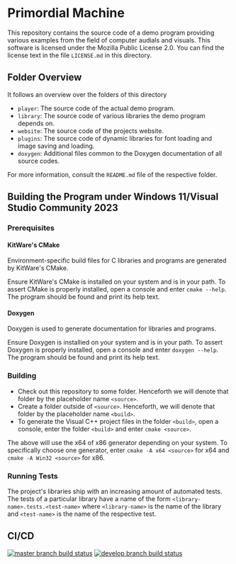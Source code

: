 # Primordial Machine
This repository contains the source code of a demo program providing various examples from the field of computer audials and visuals.
This software is licensed under the Mozilla Public License 2.0. 
You can find the license text in the file `LICENSE.md` in this directory.

## Folder Overview
It follows an overview over the folders of this directory
- `player`: The source code of the actual demo program.
- `library`: The source code of various libraries the demo program depends on.
- `website`: The source code of the projects website.
- `plugins`: The source code of dynamic libraries for font loading and image saving and loading.
- `doxygen`: Additional files common to the Doxygen documentation of all source codes.

For more information, consult the `README.md` file of the respective folder.

## Building the Program under Windows 11/Visual Studio Community 2023

### Prerequisites

#### KitWare's CMake
Environment-specific build files for C libraries and programs are generated by KitWare's CMake.

Ensure KitWare's CMake is installed on your system and is in your path.
To assert CMake is properly installed, open a console and enter `cmake --help`. The program should be found and print its help text.

#### Doxygen
Doxygen is used to generate documentation for libraries and programs.

Ensure Doxygen is installied on your system and is in your path.
To assert Doxygen is properly installed, open a console and enter `doxygen --help`. The program should be found and print its help text.

### Building

- Check out this repository to some folder. Henceforth we will denote that folder by the placeholder name `<source>`.
- Create a folder outside of `<source>`. Henceforth, we will denote that folder by the placeholder name `<build>`.
- To generate the Visual C++ project files in the folder `<build>`, open a console, enter the folder `<build>` and enter `cmake <source>`.

The above will use the x64 of x86 generator depending on your system.
To specifically choose one generator, enter `cmake -A x64 <source>` for x64 and `cmake -A Win32 <source>` for x86.

### Running Tests
The project's libraries ship with an increasing amount of automated tests.
The tests of a particular library have a name of the form `<library-name>.tests.<test-name>`
where `<library-name>` is the name of the library and `<test-name>` is the name of the respective test.

## CI/CD
[![master branch build status](https://ci.appveyor.com/api/projects/status/x7jiybp3h9v65vkf/branch/master?svg=true)](https://ci.appveyor.com/project/primordialmachine/primordialmachine-develop/branch/master)
[![develop branch build status](https://ci.appveyor.com/api/projects/status/x7jiybp3h9v65vkf/branch/develop?svg=true)](https://ci.appveyor.com/project/primordialmachine/primordialmachine-develop/branch/develop)

